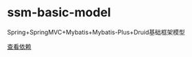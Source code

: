 # ssm-basic-model
Spring+SpringMVC+Mybatis+Mybatis-Plus+Druid基础框架模型

<a title="查看依赖" href="https://github.com/Licoy/ssm-basic-model/blob/master/pom.xml" target="_blank">查看依赖</a>
